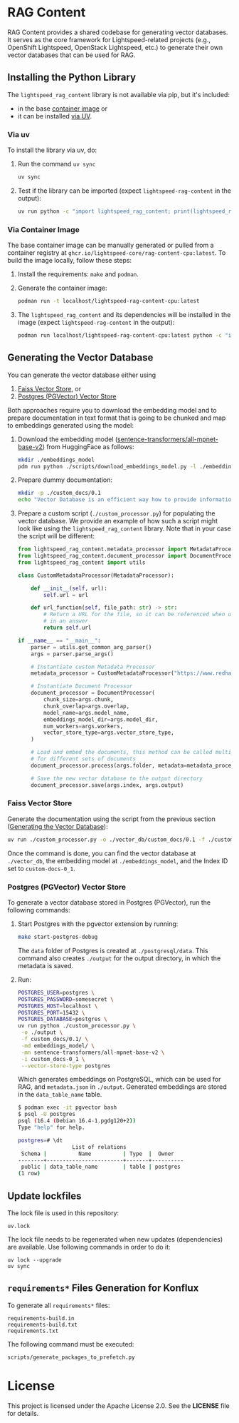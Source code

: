 # RAG Content

RAG Content provides a shared codebase for generating vector databases.
It serves as the core framework for Lightspeed-related projects (e.g., OpenShift
Lightspeed, OpenStack Lightspeed, etc.) to generate their own vector databases
that can be used for RAG.

## Installing the Python Library

The ``lightspeed_rag_content`` library is not available via pip, but it's included:
   - in the base [container image](#via-container-image) or
   - it can be installed [via UV](#via-uv).

### Via uv

To install the library via uv, do:

1. Run the command ``uv sync``

    ```bash
    uv sync
    ```

2. Test if the library can be imported (expect `lightspeed-rag-content` in the output):

    ```bash
    uv run python -c "import lightspeed_rag_content; print(lightspeed_rag_content.__name__)"
    ```

### Via Container Image

The base container image can be manually generated or pulled from a container
registry at `ghcr.io/lightspeed-core/rag-content-cpu:latest`. To build the image locally,
follow these steps:

1. Install the requirements: `make` and `podman`.
2. Generate the container image:

    ```bash
    podman run -t localhost/lightspeed-rag-content-cpu:latest
    ```

3. The `lightspeed_rag_content` and its dependencies will be installed in the
image (expect `lightspeed-rag-content` in the output):
    ```bash
    podman run localhost/lightspeed-rag-content-cpu:latest python -c "import lightspeed_rag_content; print(lightspeed_rag_content.__name__)"
    ```


## Generating the Vector Database

You can generate the vector database either using

1. [Faiss Vector Store](#faiss-vector-store), or
2. [Postgres (PGVector) Vector Store](#postgres-pgvector-vector-store)

Both approaches require you to download the embedding model and to prepare documentation
in text format that is going to be chunked and map to embeddings generated using
the model:

1. Download the embedding model
([sentence-transformers/all-mpnet-base-v2](https://huggingface.co/sentence-transformers/all-mpnet-base-v2))
from HuggingFace as follows:

    ```bash
   mkdir ./embeddings_model
   pdm run python ./scripts/download_embeddings_model.py -l ./embeddings_model/ -r sentence-transformers/all-mpnet-base-v2
    ```

2. Prepare dummy documentation:

   ```bash
   mkdir -p ./custom_docs/0.1
   echo "Vector Database is an efficient way how to provide information to LLM" > ./custom_docs/0.1/info.txt
   ```

3. Prepare a custom script (`./custom_processor.py`) for populating the vector
database. We provide an example of how such a script might look like using the
`lightspeed_rag_content` library. Note that in your case the script will be
different:

    ```python
    from lightspeed_rag_content.metadata_processor import MetadataProcessor
    from lightspeed_rag_content.document_processor import DocumentProcessor
    from lightspeed_rag_content import utils

    class CustomMetadataProcessor(MetadataProcessor):

        def __init__(self, url):
            self.url = url

        def url_function(self, file_path: str) -> str:
            # Return a URL for the file, so it can be referenced when used
            # in an answer
            return self.url

    if __name__ == "__main__":
        parser = utils.get_common_arg_parser()
        args = parser.parse_args()

        # Instantiate custom Metadata Processor
        metadata_processor = CustomMetadataProcessor("https://www.redhat.com")

        # Instantiate Document Processor
        document_processor = DocumentProcessor(
            chunk_size=args.chunk,
            chunk_overlap=args.overlap,
            model_name=args.model_name,
            embeddings_model_dir=args.model_dir,
            num_workers=args.workers,
            vector_store_type=args.vector_store_type,
        )

        # Load and embed the documents, this method can be called multiple times
        # for different sets of documents
        document_processor.process(args.folder, metadata=metadata_processor)

        # Save the new vector database to the output directory
        document_processor.save(args.index, args.output)
    ```

### Faiss Vector Store

Generate the documentation using the script from the previous section
([Generating the Vector Database](#generating-the-vector-database)):

```bash
uv run ./custom_processor.py -o ./vector_db/custom_docs/0.1 -f ./custom_docs/0.1/ -md embeddings_model/ -mn sentence-transformers/all-mpnet-base-v2 -i custom_docs-0_1
```

Once the command is done, you can find the vector database at `./vector_db`, the
embedding model at `./embeddings_model`, and the Index ID set to `custom-docs-0_1`.


### Postgres (PGVector) Vector Store

To generate a vector database stored in Postgres (PGVector), run the following
commands:

1. Start Postgres with the pgvector extension by running:

    ```bash
    make start-postgres-debug
    ```

    The `data` folder of Postgres is created at `./postgresql/data`. This command
    also creates `./output` for the output directory, in which the metadata is saved.

2. Run:

    ```bash
    POSTGRES_USER=postgres \
    POSTGRES_PASSWORD=somesecret \
    POSTGRES_HOST=localhost \
    POSTGRES_PORT=15432 \
    POSTGRES_DATABASE=postgres \
    uv run python ./custom_processor.py \
     -o ./output \
     -f custom_docs/0.1/ \
     -md embeddings_model/ \
     -mn sentence-transformers/all-mpnet-base-v2 \
     -i custom_docs-0_1 \
     --vector-store-type postgres
    ```

    Which generates embeddings on PostgreSQL, which can be used for RAG, and
    `metadata.json` in `./output`. Generated embeddings are stored in the
    `data_table_name` table.

    ```bash
    $ podman exec -it pgvector bash
    $ psql -U postgres
    psql (16.4 (Debian 16.4-1.pgdg120+2))
    Type "help" for help.

    postgres=# \dt
                     List of relations
     Schema |          Name          | Type  |  Owner
    --------+------------------------+-------+----------
     public | data_table_name        | table | postgres
    (1 row)
    ```

## Update lockfiles

The lock file is used in this repository:

```
uv.lock
```

The lock file needs to be regenerated when new updates (dependencies) are available. Use
following commands in order to do it:

```
uv lock --upgrade
uv sync
```

## `requirements*` Files Generation for Konflux

To generate all `requirements*` files:

```
requirements-build.in
requirements-build.txt
requirements.txt
```

The following command must be executed:

```bash
scripts/generate_packages_to_prefetch.py
```

# License

This project is licensed under the Apache License 2.0. See the **LICENSE** file
for details.
